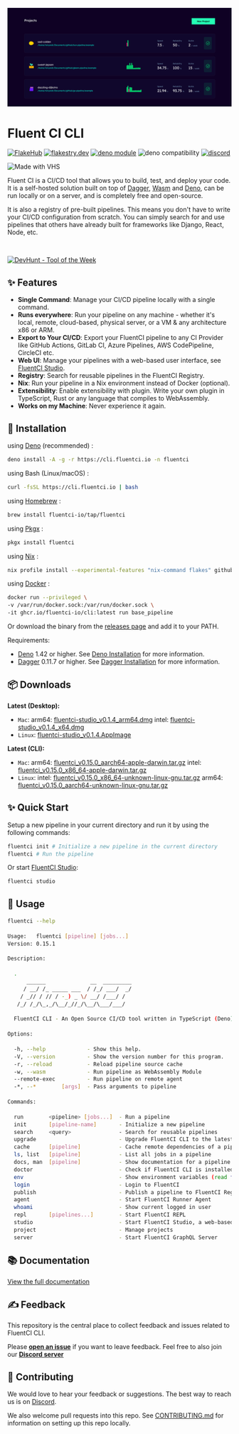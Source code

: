 ![Cover](./.github/assets/fluentci-studio.png)

# Fluent CI CLI

[![FlakeHub](https://img.shields.io/endpoint?url=https://flakehub.com/f/fluentci-io/fluentci/badge)](https://flakehub.com/flake/fluentci-io/fluentci)
[![flakestry.dev](https://flakestry.dev/api/badge/flake/github/fluentci-io/fluentci)](https://flakestry.dev/flake/github/fluentci-io/fluentci)
[![deno module](https://shield.deno.dev/x/fluentci)](https://deno.land/x/fluentci)
![deno compatibility](https://shield.deno.dev/deno/^1.42)
[![discord](https://img.shields.io/discord/1132020671262773358?label=discord&logo=discord&color=5865F2)](https://discord.gg/V4U6dPskKc)

![Made with VHS](https://vhs.charm.sh/vhs-f5jk3sceXQrc55XC4fW3c.gif)

Fluent CI is a CI/CD tool that allows you to build, test, and deploy your code. It is a self-hosted solution built on top of [Dagger](https://dagger.io), [Wasm](https://webassembly.org/) and [Deno](https://deno.com/), can be run locally or on a server, and is completely free and open-source.

It is also a registry of pre-built pipelines. This means you don't have to write your CI/CD configuration from scratch. You can simply search for and use pipelines that others have already built for frameworks like Django, React, Node, etc.

<br clear="both"/>

<p align="left">
    <a href="https://devhunt.org/tool/fluent-ci" title="DevHunt - Tool of the Week" target="_blank"><img src="https://cdn.jsdelivr.net/gh/fluent-ci-templates/.github@main/assets/images/tab_solid.png" width=225 alt="DevHunt - Tool of the Week" /></a>&nbsp;
</p>

## ✨ Features

* __Single Command__: Manage your CI/CD pipeline locally with a single command.
* __Runs everywhere__: Run your pipeline on any machine - whether it's local, remote, cloud-based, physical server, or a VM & any architecture x86 or ARM.
* __Export to Your CI/CD__: Export your FluentCI pipeline to any CI Provider like GitHub Actions, GitLab CI, Azure Pipelines, AWS CodePipeline, CircleCI etc.
* __Web UI__: Manage your pipelines with a web-based user interface, see [FluentCI Studio](https://github.com/fluentci-io/fluentci-studio).
* __Registry__: Search for reusable pipelines in the FluentCI Registry.
* __Nix__: Run your pipeline in a Nix environment instead of Docker (optional).
* __Extensibility__: Enable extensibility with plugin. Write your own plugin in TypeScript, Rust or any language that compiles to WebAssembly.
* __Works on my Machine__: Never experience it again.

## 🚚 Installation

using [Deno](https://deno.com) (recommended) :

```bash
deno install -A -g -r https://cli.fluentci.io -n fluentci
```

using Bash (Linux/macOS) :

```bash
curl -fsSL https://cli.fluentci.io | bash
```

using [Homebrew](https://brew.sh) :

```bash
brew install fluentci-io/tap/fluentci
```

using [Pkgx](https://pkgx.sh/) :

```bash
pkgx install fluentci
```

using [Nix](https://nixos.org) :

```bash
nix profile install --experimental-features "nix-command flakes" github:fluentci-io/fluentci
```

using [Docker](https://www.docker.com) :

```bash
docker run --privileged \
-v /var/run/docker.sock:/var/run/docker.sock \
-it ghcr.io/fluentci-io/cli:latest run base_pipeline
```

Or download the binary from the [releases page](https://github.com/fluentci-io/fluentci/releases) and add it to your PATH.

Requirements:
- [Deno](https://deno.com) 1.42 or higher. See [Deno Installation](https://deno.land/manual/getting_started/installation) for more information.
- [Dagger](https://dagger.io) 0.11.7 or higher. See [Dagger Installation](https://docs.dagger.io/cli/465058/install) for more information.

## 📦 Downloads

**Latest (Desktop):**

- `Mac`: arm64: [fluentci-studio_v0.1.4_arm64.dmg](https://github.com/fluentci-io/fluentci-studio/releases/download/v0.1.4/fluentci-studio_v0.1.4_arm64.dmg) intel: [fluentci-studio_v0.1.4_x64.dmg](https://github.com/fluentci-io/fluentci-studio/releases/download/v0.1.4/fluentci-studio_v0.1.4_x64.dmg)
- `Linux`: [fluentci-studio_v0.1.4.AppImage](https://github.com/fluentci-io/fluentci-studio/releases/download/v0.1.4/fluentci-studio_v0.1.4.AppImage)

**Latest (CLI):**

- `Mac`: arm64: [fluentci_v0.15.0_aarch64-apple-darwin.tar.gz](https://github.com/fluentci-io/fluentci/releases/download/v0.15.0/fluentci_v0.15.0_aarch64-apple-darwin.tar.gz) intel: [fluentci_v0.15.0_x86_64-apple-darwin.tar.gz](https://github.com/fluentci-io/fluentci/releases/download/v0.15.0/fluentci_v0.15.0_x86_64-apple-darwin.tar.gz)
- `Linux`: intel: [fluentci_v0.15.0_x86_64-unknown-linux-gnu.tar.gz](https://github.com/fluentci-io/fluentci/releases/download/v0.15.0/fluentci_v0.15.0_x86_64-unknown-linux-gnu.tar.gz) arm64: [fluentci_v0.15.0_aarch64-unknown-linux-gnu.tar.gz](https://github.com/fluentci-io/fluentci/releases/download/v0.15.0/fluentci_v0.15.0_aarch64-unknown-linux-gnu.tar.gz)

## ✨ Quick Start

Setup a new pipeline in your current directory and run it by using the following commands:

```bash
fluentci init # Initialize a new pipeline in the current directory
fluentci # Run the pipeline
```

Or start [FluentCI Studio](https://github.com/fluentci-io/fluentci-studio):

```bash
fluentci studio
```

## 🚀 Usage

```bash
fluentci --help

Usage:   fluentci [pipeline] [jobs...]
Version: 0.15.1                      

Description:

  .                                                                                    
      ______              __  _________                                                
     / __/ /_ _____ ___  / /_/ ___/  _/                                                
    / _// / // / -_) _ \/ __/ /___/ /                                                  
   /_/ /_/\_,_/\__/_//_/\__/\___/___/                                                  
                                                                                       
  FluentCI CLI - An Open Source CI/CD tool written in TypeScript (Deno) based on Wasm Plugins and Dagger

Options:

  -h, --help             - Show this help.                            
  -V, --version          - Show the version number for this program.  
  -r, --reload           - Reload pipeline source cache               
  -w, --wasm             - Run pipeline as WebAssembly Module         
  --remote-exec          - Run pipeline on remote agent               
  -*, --*        [args]  - Pass arguments to pipeline                 

Commands:

  run        <pipeline> [jobs...]  - Run a pipeline                                            
  init       [pipeline-name]       - Initialize a new pipeline                                 
  search     <query>               - Search for reusable pipelines                             
  upgrade                          - Upgrade FluentCI CLI to the latest version                
  cache      [pipeline]            - Cache remote dependencies of a pipeline                   
  ls, list   [pipeline]            - List all jobs in a pipeline                               
  docs, man  [pipeline]            - Show documentation for a pipeline                         
  doctor                           - Check if FluentCI CLI is installed correctly              
  env                              - Show environment variables (read from .fluentci/.env file)
  login                            - Login to FluentCI                                         
  publish                          - Publish a pipeline to FluentCI Registry                   
  agent                            - Start FluentCI Runner Agent                               
  whoami                           - Show current logged in user                               
  repl       [pipelines...]        - Start FluentCI REPL                                       
  studio                           - Start FluentCI Studio, a web-based user interface         
  project                          - Manage projects                                 
  server                           - Start FluentCI GraphQL Server     
```

## 📚 Documentation

[View the full documentation](https://docs.fluentci.io)

## ✍️ Feedback

This repository is the central place to collect feedback and issues related to FluentCI CLI.

Please [**open an issue**](https://github.com/fluentci-io/fluentci/issues/new) if you want to leave feedback. Feel free to also join our [**Discord server**](https://discord.gg/V4U6dPskKc)

## 🤝 Contributing

We would love to hear your feedback or suggestions. The best way to reach us is on [Discord](https://discord.gg/H7M28d9dRk).

We also welcome pull requests into this repo. See [CONTRIBUTING.md](CONTRIBUTING.md) for information on setting up this repo locally.
